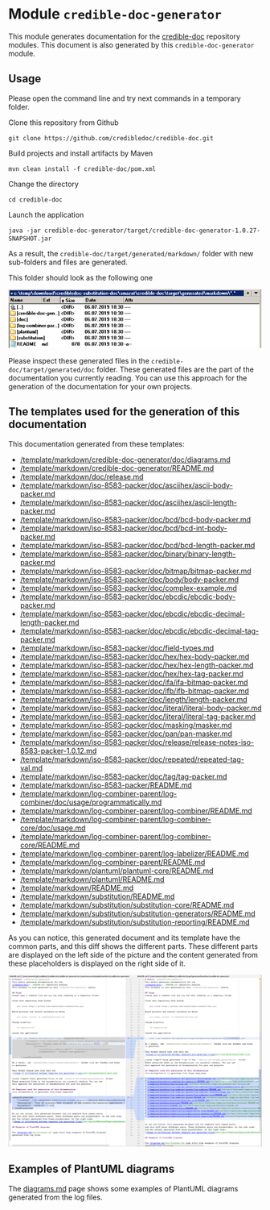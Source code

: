 # Module `credible-doc-generator`
This module generates documentation for the
[credible-doc](../README.md) repository modules.
This document is also generated by this `credible-doc-generator` module.

## Usage
Please open the command line and try next commands in a temporary folder.

Clone this repository from Github

    git clone https://github.com/credibledoc/credible-doc.git
    
Build projects and install artifacts by Maven
    
    mvn clean install -f credible-doc/pom.xml

Change the directory
    
    cd credible-doc
    
Launch the application

    java -jar credible-doc-generator/target/credible-doc-generator-1.0.27-SNAPSHOT.jar

As a result, the `credible-doc/target/generated/markdown/` folder with new sub-folders and files are generated.

This folder should look as the following one

![Image of differences between template and generated files](doc/img/generatedFolders.png)

Please inspect these generated files in the `credible-doc/target/generated/doc` folder.
These generated files are the part of the documentation you currently reading. You can use
this approach for the generation of the documentation for your own projects.

## The templates used for the generation of this documentation
This documentation generated from these templates:

* [/template/markdown/credible-doc-generator/doc/diagrams.md](src/main/resources/template/markdown/credible-doc-generator/doc/diagrams.md)
* [/template/markdown/credible-doc-generator/README.md](src/main/resources/template/markdown/credible-doc-generator/README.md)
* [/template/markdown/doc/release.md](src/main/resources/template/markdown/doc/release.md)
* [/template/markdown/iso-8583-packer/doc/asciihex/ascii-body-packer.md](src/main/resources/template/markdown/iso-8583-packer/doc/asciihex/ascii-body-packer.md)
* [/template/markdown/iso-8583-packer/doc/asciihex/ascii-length-packer.md](src/main/resources/template/markdown/iso-8583-packer/doc/asciihex/ascii-length-packer.md)
* [/template/markdown/iso-8583-packer/doc/bcd/bcd-body-packer.md](src/main/resources/template/markdown/iso-8583-packer/doc/bcd/bcd-body-packer.md)
* [/template/markdown/iso-8583-packer/doc/bcd/bcd-int-body-packer.md](src/main/resources/template/markdown/iso-8583-packer/doc/bcd/bcd-int-body-packer.md)
* [/template/markdown/iso-8583-packer/doc/bcd/bcd-length-packer.md](src/main/resources/template/markdown/iso-8583-packer/doc/bcd/bcd-length-packer.md)
* [/template/markdown/iso-8583-packer/doc/binary/binary-length-packer.md](src/main/resources/template/markdown/iso-8583-packer/doc/binary/binary-length-packer.md)
* [/template/markdown/iso-8583-packer/doc/bitmap/bitmap-packer.md](src/main/resources/template/markdown/iso-8583-packer/doc/bitmap/bitmap-packer.md)
* [/template/markdown/iso-8583-packer/doc/body/body-packer.md](src/main/resources/template/markdown/iso-8583-packer/doc/body/body-packer.md)
* [/template/markdown/iso-8583-packer/doc/complex-example.md](src/main/resources/template/markdown/iso-8583-packer/doc/complex-example.md)
* [/template/markdown/iso-8583-packer/doc/ebcdic/ebcdic-body-packer.md](src/main/resources/template/markdown/iso-8583-packer/doc/ebcdic/ebcdic-body-packer.md)
* [/template/markdown/iso-8583-packer/doc/ebcdic/ebcdic-decimal-length-packer.md](src/main/resources/template/markdown/iso-8583-packer/doc/ebcdic/ebcdic-decimal-length-packer.md)
* [/template/markdown/iso-8583-packer/doc/ebcdic/ebcdic-decimal-tag-packer.md](src/main/resources/template/markdown/iso-8583-packer/doc/ebcdic/ebcdic-decimal-tag-packer.md)
* [/template/markdown/iso-8583-packer/doc/field-types.md](src/main/resources/template/markdown/iso-8583-packer/doc/field-types.md)
* [/template/markdown/iso-8583-packer/doc/hex/hex-body-packer.md](src/main/resources/template/markdown/iso-8583-packer/doc/hex/hex-body-packer.md)
* [/template/markdown/iso-8583-packer/doc/hex/hex-length-packer.md](src/main/resources/template/markdown/iso-8583-packer/doc/hex/hex-length-packer.md)
* [/template/markdown/iso-8583-packer/doc/hex/hex-tag-packer.md](src/main/resources/template/markdown/iso-8583-packer/doc/hex/hex-tag-packer.md)
* [/template/markdown/iso-8583-packer/doc/ifa/ifa-bitmap-packer.md](src/main/resources/template/markdown/iso-8583-packer/doc/ifa/ifa-bitmap-packer.md)
* [/template/markdown/iso-8583-packer/doc/ifb/ifb-bitmap-packer.md](src/main/resources/template/markdown/iso-8583-packer/doc/ifb/ifb-bitmap-packer.md)
* [/template/markdown/iso-8583-packer/doc/length/length-packer.md](src/main/resources/template/markdown/iso-8583-packer/doc/length/length-packer.md)
* [/template/markdown/iso-8583-packer/doc/literal/literal-body-packer.md](src/main/resources/template/markdown/iso-8583-packer/doc/literal/literal-body-packer.md)
* [/template/markdown/iso-8583-packer/doc/literal/literal-tag-packer.md](src/main/resources/template/markdown/iso-8583-packer/doc/literal/literal-tag-packer.md)
* [/template/markdown/iso-8583-packer/doc/masking/masker.md](src/main/resources/template/markdown/iso-8583-packer/doc/masking/masker.md)
* [/template/markdown/iso-8583-packer/doc/pan/pan-masker.md](src/main/resources/template/markdown/iso-8583-packer/doc/pan/pan-masker.md)
* [/template/markdown/iso-8583-packer/doc/release/release-notes-iso-8583-packer-1.0.12.md](src/main/resources/template/markdown/iso-8583-packer/doc/release/release-notes-iso-8583-packer-1.0.12.md)
* [/template/markdown/iso-8583-packer/doc/repeated/repeated-tag-val.md](src/main/resources/template/markdown/iso-8583-packer/doc/repeated/repeated-tag-val.md)
* [/template/markdown/iso-8583-packer/doc/tag/tag-packer.md](src/main/resources/template/markdown/iso-8583-packer/doc/tag/tag-packer.md)
* [/template/markdown/iso-8583-packer/README.md](src/main/resources/template/markdown/iso-8583-packer/README.md)
* [/template/markdown/log-combiner-parent/log-combiner/doc/usage/programmatically.md](src/main/resources/template/markdown/log-combiner-parent/log-combiner/doc/usage/programmatically.md)
* [/template/markdown/log-combiner-parent/log-combiner/README.md](src/main/resources/template/markdown/log-combiner-parent/log-combiner/README.md)
* [/template/markdown/log-combiner-parent/log-combiner-core/doc/usage.md](src/main/resources/template/markdown/log-combiner-parent/log-combiner-core/doc/usage.md)
* [/template/markdown/log-combiner-parent/log-combiner-core/README.md](src/main/resources/template/markdown/log-combiner-parent/log-combiner-core/README.md)
* [/template/markdown/log-combiner-parent/log-labelizer/README.md](src/main/resources/template/markdown/log-combiner-parent/log-labelizer/README.md)
* [/template/markdown/log-combiner-parent/README.md](src/main/resources/template/markdown/log-combiner-parent/README.md)
* [/template/markdown/plantuml/plantuml-core/README.md](src/main/resources/template/markdown/plantuml/plantuml-core/README.md)
* [/template/markdown/plantuml/README.md](src/main/resources/template/markdown/plantuml/README.md)
* [/template/markdown/README.md](src/main/resources/template/markdown/README.md)
* [/template/markdown/substitution/README.md](src/main/resources/template/markdown/substitution/README.md)
* [/template/markdown/substitution/substitution-core/README.md](src/main/resources/template/markdown/substitution/substitution-core/README.md)
* [/template/markdown/substitution/substitution-generators/README.md](src/main/resources/template/markdown/substitution/substitution-generators/README.md)
* [/template/markdown/substitution/substitution-reporting/README.md](src/main/resources/template/markdown/substitution/substitution-reporting/README.md)


As you can notice, this generated document and its template have the common parts,
and this diff shows the different parts. These different parts are displayed on the left side of the picture
and the content generated from these placeholders is displayed on the right side of it.

![Image of differences between template and generated files](doc/img/diffBetweenTemplateAndGeneratedFiles.png)

## Examples of PlantUML diagrams

The [diagrams.md](doc/diagrams.md) page shows some examples of PlantUML diagrams
generated from the log files.
